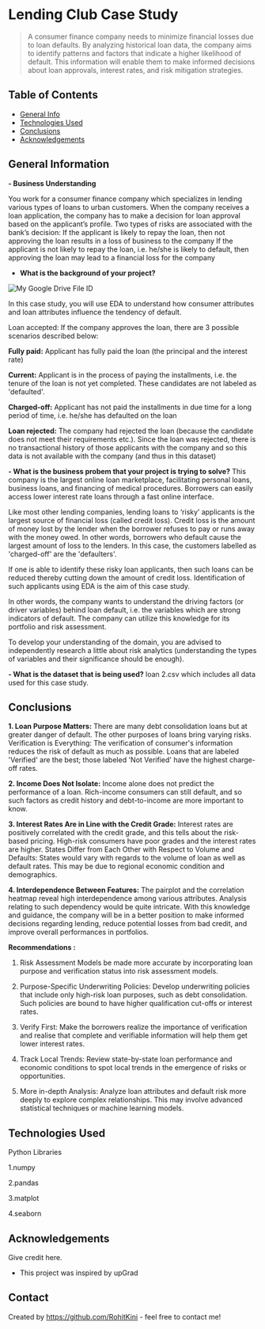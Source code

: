 # Lending Club Case Study
> A consumer finance company needs to minimize financial losses due to loan defaults. By analyzing historical loan data, the company aims to identify patterns and factors that indicate a higher likelihood of default. This information will enable them to make informed decisions about loan approvals, interest rates, and risk mitigation strategies.


## Table of Contents
* [General Info](#general-information)
* [Technologies Used](#technologies-used)
* [Conclusions](#conclusions)
* [Acknowledgements](#acknowledgements)

<!-- You can include any other section that is pertinent to your problem -->

## General Information
**- Business Understanding**

You work for a consumer finance company which specializes in lending various types of loans to urban customers. When the company receives a loan application, the company has to make a decision for loan approval based on the applicant’s profile. Two types of risks are associated with the bank’s decision:
If the applicant is likely to repay the loan, then not approving the loan results in a loss of business to the company
If the applicant is not likely to repay the loan, i.e. he/she is likely to default, then approving the loan may lead to a financial loss for the company

- **What is the background of your project?**

<img src="https://drive.google.com/uc?id=1rJoD5XqK-cBL6dWKEqyjEHKY5PhxTsl2" alt="My Google Drive File ID" />

In this case study, you will use EDA to understand how consumer attributes and loan attributes influence the tendency of default.

Loan accepted: If the company approves the loan, there are 3 possible scenarios described below:

**Fully paid:** Applicant has fully paid the loan (the principal and the interest rate)

**Current:** Applicant is in the process of paying the installments, i.e. the tenure of the loan is not yet completed. These candidates are not labeled as 'defaulted'.

**Charged-off:** Applicant has not paid the installments in due time for a long period of time, i.e. he/she has defaulted on the loan 

**Loan rejected:** The company had rejected the loan (because the candidate does not meet their requirements etc.). Since the loan was rejected, there is no transactional history of those applicants with the company and so this data is not available with the company (and thus in this dataset)


**- What is the business probem that your project is trying to solve?**
This company is the largest online loan marketplace, facilitating personal loans, business loans, and financing of medical procedures. Borrowers can easily access lower interest rate loans through a fast online interface. 
 
Like most other lending companies, lending loans to ‘risky’ applicants is the largest source of financial loss (called credit loss). Credit loss is the amount of money lost by the lender when the borrower refuses to pay or runs away with the money owed. In other words, borrowers who default cause the largest amount of loss to the lenders. In this case, the customers labelled as 'charged-off' are the 'defaulters'. 
 
If one is able to identify these risky loan applicants, then such loans can be reduced thereby cutting down the amount of credit loss. Identification of such applicants using EDA is the aim of this case study.
 
In other words, the company wants to understand the driving factors (or driver variables) behind loan default, i.e. the variables which are strong indicators of default.  The company can utilize this knowledge for its portfolio and risk assessment. 

To develop your understanding of the domain, you are advised to independently research a little about risk analytics (understanding the types of variables and their significance should be enough).

**- What is the dataset that is being used?**
loan 2.csv which includes all data used for this case study.

<!-- You don't have to answer all the questions - just the ones relevant to your project. -->

## Conclusions

**1. Loan Purpose Matters:** There are many debt consolidation loans but at greater danger of default. The other purposes of loans bring varying risks.
Verification is Everything: The verification of consumer's information reduces the risk of default as much as possible. Loans that are labeled 'Verified' are the best; those labeled 'Not Verified' have the highest charge-off rates.

**2. Income Does Not Isolate:** Income alone does not predict the performance of a loan. Rich-income consumers can still default, and so such factors as credit history and debt-to-income are more important to know.

**3. Interest Rates Are in Line with the Credit Grade:** Interest rates are positively correlated with the credit grade, and this tells about the risk-based pricing. High-risk consumers have poor grades and the interest rates are higher.
States Differ from Each Other with Respect to Volume and Defaults: States would vary with regards to the volume of loan as well as default rates. This may be due to regional economic condition and demographics.

**4. Interdependence Between Features:** The pairplot and the correlation heatmap reveal high interdependence among various attributes. Analysis relating to such dependency would be quite intricate.
With this knowledge and guidance, the company will be in a better position to make informed decisions regarding lending, reduce potential losses from bad credit, and improve overall performances in portfolios.


**Recommendations :**
1. Risk Assessment Models be made more accurate by incorporating loan purpose and verification status into risk assessment models.

2. Purpose-Specific Underwriting Policies: Develop underwriting policies that include only high-risk loan purposes, such as debt consolidation. Such policies are bound to have higher qualification cut-offs or interest rates.

3. Verify First: Make the borrowers realize the importance of verification and realise that complete and verifiable information will help them get lower interest rates.

4. Track Local Trends: Review state-by-state loan performance and economic conditions to spot local trends in the emergence of risks or opportunities.

5. More in-depth Analysis: Analyze loan attributes and default risk more deeply to explore complex relationships. This may involve advanced statistical techniques or machine learning models.

<!-- You don't have to answer all the questions - just the ones relevant to your project. -->


## Technologies Used
Python Libraries

1.numpy

2.pandas

3.matplot

4.seaborn

<!-- As the libraries versions keep on changing, it is recommended to mention the version of library used in this project -->

## Acknowledgements
Give credit here.
- This project was inspired by upGrad


## Contact
Created by https://github.com/RohitKini - feel free to contact me!


<!-- Optional -->
<!-- ## License -->
<!-- This project is open source and available under the [... License](). -->

<!-- You don't have to include all sections - just the one's relevant to your project -->
